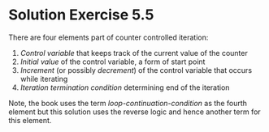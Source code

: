 # Solution Exercise 5.5

There are four elements part of counter controlled iteration:

1. *Control variable* that keeps track of the current value of the counter
2. *Initial value* of the control variable, a form of start point
3. *Increment* (or possibly *decrement*) of the control variable that occurs while iterating
4. *Iteration termination condition* determining end of the iteration

Note, the book uses the term *loop-continuation-condition* as the fourth element but this solution uses the reverse logic and hence another term for this element.
